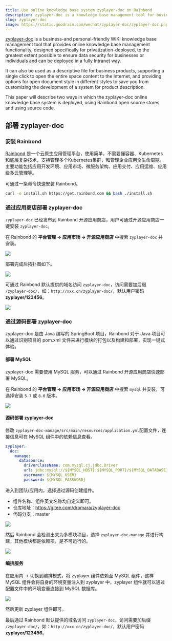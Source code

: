 ```yaml
---
title: Use online knowledge base system zyplayer-doc on Rainbond
description: zyplayer-doc is a knowledge base management tool for businesses and individuals, providing online knowledge base management functionality, designed specifically for privatization deployment, and ensuring data security for businesses or individuals
slug: zyplayer-doc
image: https://static.goodrain.com/wechat/zyplayer-doc/zyplayer-doc.png
---
```


[zyplayer-doc](http://doc.zyplayer.com/doc-wiki#/integrate/zyplayer-doc) is a business-and personal-friendly WIKI knowledge base management tool that provides online knowledge base management functionality, designed specifically for privatization-deployed, to the greatest extent possible to ensure data security for businesses or individuals and can be deployed in a fully Intranet way.

It can also be used as a descriptive file for business products, supporting a single click to open the entire space content to the Internet, and providing options for open document style in different styles to save you from customizing the development of a system for product description.

This paper will describe two ways in which the zyplayer-doc online knowledge base system is deployed, using Rainbond open source stores and using source code.

<!--truncate-->

## 部署 zyplayer-doc

### 安装 Rainbond

[Rainbond](https://www.rainbond.com/) 是一个云原生应用管理平台，使用简单，不需要懂容器、Kubernetes和底层复杂技术，支持管理多个Kubernetes集群，和管理企业应用全生命周期。主要功能包括应用开发环境、应用市场、微服务架构、应用交付、应用运维、应用级多云管理等。

可通过一条命令快速安装 Rainbond。

```bash
curl -o install.sh https://get.rainbond.com && bash ./install.sh
```

### 通过应用商店部署 zyplayer-doc

`zyplayer-doc` 已经发布到 Rainbond 开源应用商店，用户可通过开源应用商店一键安装 `zyplayer-doc`。

在 Rainbond 的 **平台管理 -> 应用市场 -> 开源应用商店** 中搜索 `zyplayer-doc` 并安装。

![](https://static.goodrain.com/wechat/zyplayer-doc/1.png)

部署完成后拓扑图如下。

![](https://static.goodrain.com/wechat/zyplayer-doc/2.png)

可通过 Rainbond 默认提供的域名访问 `zyplayer-doc`，访问需要加后缀 `/zyplayer-doc/`，如：`http://xxx.cn/zyplayer-doc/`，默认用户密码 **zyplayer/123456**。

![](https://static.goodrain.com/wechat/zyplayer-doc/3.png)

### 通过源码部署 zyplayer-doc

zyplayer-doc 是由 Java 编写的 SpringBoot 项目，Rainbond 对于 Java 项目可以通过识别项目的 pom.xml 文件来进行模块的打包以及构建和部署，实现一键式体验。

#### 部署 MySQL

zyplayer-doc 需要使用 MySQL 服务，可以通过 Rainbond 开源应用商店快速部署 MySQL。

在 Rainbond 的 **平台管理 -> 应用市场 -> 开源应用商店** 中搜索 `mysql` 并安装，可选择安装 `5.7` 或 `8.0` 版本。

![](https://static.goodrain.com/wechat/zyplayer-doc/4.png)

#### 源码部署 zyplayer-doc

修改 `zyplayer-doc-manage/src/main/resources/application.yml`配置文件，连接信息可在 MySQL 组件中的依赖信息查看。

```yaml
zyplayer:
  doc:
    manage:
      datasource:
        driverClassName: com.mysql.cj.jdbc.Driver
        url: jdbc:mysql://${MYSQL_HOST}:${MYSQL_PORT}/${MYSQL_DATABASE}?useUnicode=true&characterEncoding=utf8&zeroDateTimeBehavior=convertToNull&autoReconnect=true&useSSL=false
        username: ${MYSQL_USER}
        password: ${MYSQL_PASSWORD}
```

进入到团队/应用内，选择通过源码创建组件。

- 组件名称、组件英文名称均自定义即可。
- 仓库地址：https://gitee.com/dromara/zyplayer-doc
- 代码分支：master

![](https://static.goodrain.com/wechat/zyplayer-doc/5.png)

然后 Rainbond 会检测出来为多模块项目，选择 `zyplayer-doc-manage` 并进行构建，其他模块都是依赖项，是不可运行的。

![](https://static.goodrain.com/wechat/zyplayer-doc/6.png)

#### 编排服务

在应用内 -> 切换到编排模式，将 zyplayer 组件依赖至 MySQL 组件，这样 MySQL 组件会将自身的环境变量注入到 zyplayer 中，zyplayer 组件就可以通过配置文件中的环境变量连接到 MySQL 数据库。

![](https://static.goodrain.com/wechat/zyplayer-doc/7.png)

然后更新 zyplayer 组件即可。

最后通过 Rainbond 默认提供的域名访问 `zyplayer-doc`，访问需要加后缀 `/zyplayer-doc/`，如：`http://xxx.cn/zyplayer-doc/`，默认用户密码 **zyplayer/123456**。
